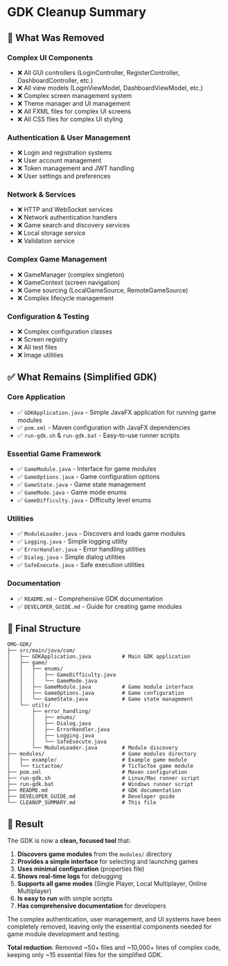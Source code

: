 # GDK Cleanup Summary

## 🧹 What Was Removed

### Complex UI Components
- ❌ All GUI controllers (LoginController, RegisterController, DashboardController, etc.)
- ❌ All view models (LoginViewModel, DashboardViewModel, etc.)
- ❌ Complex screen management system
- ❌ Theme manager and UI management
- ❌ All FXML files for complex UI screens
- ❌ All CSS files for complex UI styling

### Authentication & User Management
- ❌ Login and registration systems
- ❌ User account management
- ❌ Token management and JWT handling
- ❌ User settings and preferences

### Network & Services
- ❌ HTTP and WebSocket services
- ❌ Network authentication handlers
- ❌ Game search and discovery services
- ❌ Local storage service
- ❌ Validation service

### Complex Game Management
- ❌ GameManager (complex singleton)
- ❌ GameContext (screen navigation)
- ❌ Game sourcing (LocalGameSource, RemoteGameSource)
- ❌ Complex lifecycle management

### Configuration & Testing
- ❌ Complex configuration classes
- ❌ Screen registry
- ❌ All test files
- ❌ Image utilities

## ✅ What Remains (Simplified GDK)

### Core Application
- ✅ `GDKApplication.java` - Simple JavaFX application for running game modules
- ✅ `pom.xml` - Maven configuration with JavaFX dependencies
- ✅ `run-gdk.sh` & `run-gdk.bat` - Easy-to-use runner scripts

### Essential Game Framework
- ✅ `GameModule.java` - Interface for game modules
- ✅ `GameOptions.java` - Game configuration options
- ✅ `GameState.java` - Game state management
- ✅ `GameMode.java` - Game mode enums
- ✅ `GameDifficulty.java` - Difficulty level enums

### Utilities
- ✅ `ModuleLoader.java` - Discovers and loads game modules
- ✅ `Logging.java` - Simple logging utility
- ✅ `ErrorHandler.java` - Error handling utilities
- ✅ `Dialog.java` - Simple dialog utilities
- ✅ `SafeExecute.java` - Safe execution utilities

### Documentation
- ✅ `README.md` - Comprehensive GDK documentation
- ✅ `DEVELOPER_GUIDE.md` - Guide for creating game modules

## 🎯 Final Structure

```
OMG-GDK/
├── src/main/java/com/
│   ├── GDKApplication.java          # Main GDK application
│   ├── game/
│   │   ├── enums/
│   │   │   ├── GameDifficulty.java
│   │   │   └── GameMode.java
│   │   ├── GameModule.java          # Game module interface
│   │   ├── GameOptions.java         # Game configuration
│   │   └── GameState.java           # Game state management
│   └── utils/
│       ├── error_handling/
│       │   ├── enums/
│       │   ├── Dialog.java
│       │   ├── ErrorHandler.java
│       │   ├── Logging.java
│       │   └── SafeExecute.java
│       └── ModuleLoader.java        # Module discovery
├── modules/                         # Game modules directory
│   ├── example/                     # Example game module
│   └── tictactoe/                   # TicTacToe game module
├── pom.xml                          # Maven configuration
├── run-gdk.sh                       # Linux/Mac runner script
├── run-gdk.bat                      # Windows runner script
├── README.md                        # GDK documentation
├── DEVELOPER_GUIDE.md               # Developer guide
└── CLEANUP_SUMMARY.md               # This file
```

## 🚀 Result

The GDK is now a **clean, focused tool** that:

1. **Discovers game modules** from the `modules/` directory
2. **Provides a simple interface** for selecting and launching games
3. **Uses minimal configuration** (properties file)
4. **Shows real-time logs** for debugging
5. **Supports all game modes** (Single Player, Local Multiplayer, Online Multiplayer)
6. **Is easy to run** with simple scripts
7. **Has comprehensive documentation** for developers

The complex authentication, user management, and UI systems have been completely removed, leaving only the essential components needed for game module development and testing.

**Total reduction**: Removed ~50+ files and ~10,000+ lines of complex code, keeping only ~15 essential files for the simplified GDK. 